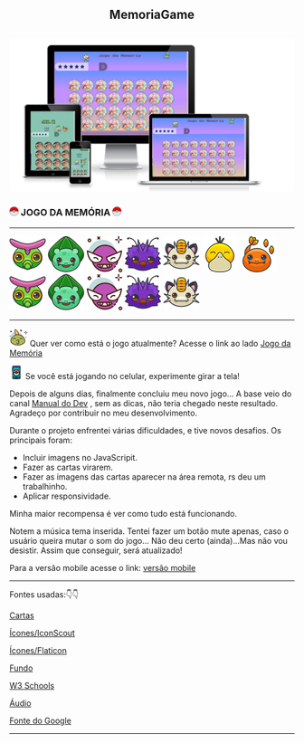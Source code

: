 <h2 align="center">
 MemoriaGame 
</h2>

<h2 align="center">
 <img src="assets/mockup/mockup1.png" id="188918" /> 
</h2>

<h3 align="left">
 <img src="assets/readme/icon3.png" id="188918" /> JOGO DA MEMÓRIA <img src="assets/readme/icon3.png" id="188918" />
</h3>

_________________________________________________________________________________________________________________________________________________________________________________________________________________________________________________________________________________________________________________________________________________________________________

 ![caterpie](assets/readme/caterpie.png)
  ![bullbasaur](assets/readme/bullbasaur.png)
  ![gastly.png](assets/readme/avatar.png)
  ![venonat.png](assets/readme/venonat.png)
  ![meowth.png](assets/readme/meowth.png)
  ![psyduck.png](assets/readme/psyduck.png)
  ![charmander.png](assets/readme/charmander.png)
  ![caterpie.png](assets/readme/caterpie.png)
  ![bullbasaur.png](assets/readme/bullbasaur.png)
  ![gastly.png](assets/readme/avatar.png)
  ![venonat.png](assets/readme/venonat.png)
  ![meowth.png](assets/readme/meowth.png)
_________________________________________________________________________________________________________________________________________________________________________________________________________________________________________________________________________________________________________________________________________________________________________

![avatar](assets/readme/avatar2.png) Quer ver como está o jogo atualmente? Acesse o link ao lado  [Jogo da Memória](https://georgiapereira039.github.io/MemoriaGame/jogo.html)

![pokemon-go](assets/readme/pokemon-go.png)
Se você está jogando no celular, experimente girar a tela! 

Depois de alguns dias, finalmente concluiu meu novo jogo... A base veio do canal [Manual do Dev](https://www.youtube.com/watch?v=tcbMmm77WOU) , sem as dicas, não teria chegado neste resultado. Agradeço por contribuir no meu desenvolvimento.

Durante o projeto enfrentei várias dificuldades, e tive novos desafios. Os principais foram: 
- Incluir imagens no JavaScripit.
- Fazer as cartas virarem.
- Fazer as imagens das cartas aparecer na área remota, rs deu um trabalhinho.
- Aplicar responsividade.
  
Minha maior recompensa é ver como tudo está funcionando.

Notem a música tema inserida. Tentei fazer um botão mute apenas, caso o usuário queira mutar o som do jogo... Não deu certo (ainda)...Mas não vou desistir. Assim que conseguir, será atualizado!

Para a versão mobile acesse o link: [versão mobile](https://georgiapereira039.github.io/MemoriaGame/mobile/index.html)
_______________________________________________________________________________________________________________________________________________________________________________________________________________________________________________________________________________________________________________________________________________________________________

Fontes usadas:👇👇

[Cartas](https://www.pokemon.com/br/pokedex/)

[Ícones/IconScout](https://iconscout.com/)

[Ícones/Flaticon](https://www.flaticon.com/br/icones-gratis/pokemon)

[Fundo](https://br.pinterest.com/pin/734790495467469536/?mt=login)

[W3 Schools](https://www.w3schools.com/default.asp)

[Áudio](https://ringtones.mob.org.pt/mp3/pokemon_theme-20774/)

[Fonte do Google](https://fonts.google.com/specimen/Press+Start+2P?query=press)   

_____________________________________________________________________________________________________________________________________________________________________________________________________________________________________________________________________________________________________________________________________________________________________
